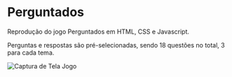 # Perguntados
 Reprodução do jogo Perguntados em HTML, CSS e Javascript.

 Perguntas e respostas são pré-selecionadas, sendo 18 questões no total, 3 para cada tema.

 ![Captura de Tela Jogo](/Perguntados/IMG/capturaTela.PNG)
